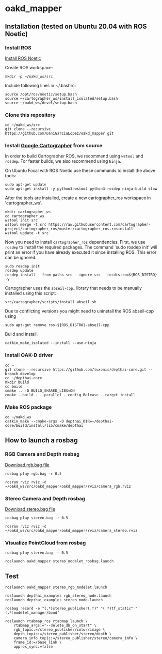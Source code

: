 # oakd_mapper

## Installation (tested on Ubuntu 20.04 with ROS Noetic)
### Install ROS
[Install ROS Noetic](http://wiki.ros.org/noetic/Installation/Debian)

Create ROS workspace:
```
mkdir -p ~/oakd_ws/src
```
Include following lines in ~/.bashrc:
```
source /opt/ros/noetic/setup.bash
source ~/cartographer_ws/install_isolated/setup.bash
source ~/oakd_ws/devel/setup.bash
```

### Clone this repository
```
cd ~/oakd_ws/src
git clone --recursive https://github.com/DaniGarciaLopez/oakd_mapper.git
```
### Install [Google Cartographer](https://google-cartographer-ros.readthedocs.io/en/latest/compilation.html) from source

In order to build Cartographer ROS, we recommend using `wstool` and `rosdep`. For faster builds, we also recommend using `Ninja`.

On Ubuntu Focal with ROS Noetic use these commands to install the above tools:

    sudo apt-get update
    sudo apt-get install -y python3-wstool python3-rosdep ninja-build stow

After the tools are installed, create a new cartographer_ros workspace in 'cartographer_ws'.

    mkdir cartographer_ws
    cd cartographer_ws
    wstool init src
    wstool merge -t src https://raw.githubusercontent.com/cartographer-project/cartographer_ros/master/cartographer_ros.rosinstall
    wstool update -t src

Now you need to install ``cartographer_ros`` dependencies.
First, we use ``rosdep`` to install the required packages.
The command 'sudo rosdep init' will print an error if you have already executed it since installing ROS. This error can be ignored.

    sudo rosdep init
    rosdep update
    rosdep install --from-paths src --ignore-src --rosdistro=${ROS_DISTRO} -y

Cartographer uses the `abseil-cpp`_ library that needs to be manually installed using this script:

    src/cartographer/scripts/install_abseil.sh 

Due to conflicting versions you might need to uninstall the ROS abseil-cpp using

    sudo apt-get remove ros-${ROS_DISTRO}-abseil-cpp 

Build and install.

    catkin_make_isolated --install --use-ninja
    

### Install OAK-D driver
```
cd ~
git clone --recursive https://github.com/luxonis/depthai-core.git --branch develop
cd ~/depthai-core
mkdir build
cd build
cmake .. -D BUILD_SHARED_LIBS=ON
cmake --build . --parallel --config Release --target install
```
### Make ROS package
```
cd ~/oakd_ws
catkin_make --cmake-args -D depthai_DIR=~/depthai-core/build/install/lib/cmake/depthai
```
## How to launch a rosbag
### RGB Camera and Depth rosbag
[Download rgb.bag file](https://drive.google.com/file/d/1eGRTldzFjD78PDNfp45HhFvUsY3a7vwb/view?usp=sharing)
```
rosbag play rgb.bag -r 0.5
```
```
rosrun rviz rviz -d ~/oakd_ws/src/oakd_mapper/oakd_mapper/rviz/camera_rgb.rviz
```
### Stereo Camera and Depth rosbag
[Download stereo.bag file](https://drive.google.com/file/d/1IaS7RY4khQtgjTO0QRlQkQHQkgRWROx8/view?usp=sharing)
```
rosbag play stereo.bag -r 0.5
```
```
rosrun rviz rviz -d ~/oakd_ws/src/oakd_mapper/oakd_mapper/rviz/camera_stereo.rviz
```
### Visualize PointCloud from rosbag
```
rosbag play stereo.bag -r 0.5
```
```
roslaunch oakd_mapper stereo_nodelet_rosbag.launch
```

## Test
```
roslaunch oakd_mapper stereo_rgb_nodelet.launch
```
```
roslaunch depthai_examples rgb_stereo_node.launch 
roslaunch depthai_examples stereo_node.launch 
```
```
rosbag record -e "(.*)stereo_publisher(.*)" "(.*)tf_static" "(.*)nodelet_manager/bond"
```
```
roslaunch rtabmap_ros rtabmap.launch \
    rtabmap_args:="--delete_db_on_start" \
    rgb_topic:=/stereo_publisher/color/image \
    depth_topic:=/stereo_publisher/stereo/depth \
    camera_info_topic:=/stereo_publisher/stereo/camera_info \
    frame_id:=/base_link \
    approx_sync:=false
```
